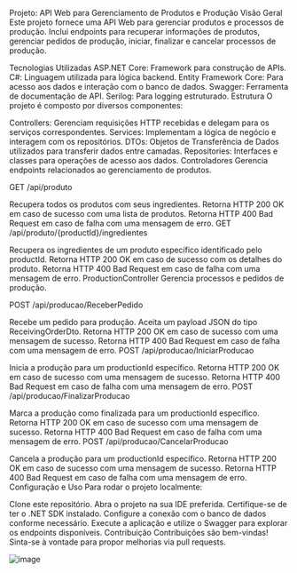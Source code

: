 Projeto: API Web para Gerenciamento de Produtos e Produção
Visão Geral
Este projeto fornece uma API Web para gerenciar produtos e processos de produção. Inclui endpoints para recuperar informações de produtos, gerenciar pedidos de produção, iniciar, finalizar e cancelar processos de produção.

Tecnologias Utilizadas
ASP.NET Core: Framework para construção de APIs.
C#: Linguagem utilizada para lógica backend.
Entity Framework Core: Para acesso aos dados e interação com o banco de dados.
Swagger: Ferramenta de documentação de API.
Serilog: Para logging estruturado.
Estrutura
O projeto é composto por diversos componentes:

Controllers: Gerenciam requisições HTTP recebidas e delegam para os serviços correspondentes.
Services: Implementam a lógica de negócio e interagem com os repositórios.
DTOs: Objetos de Transferência de Dados utilizados para transferir dados entre camadas.
Repositories: Interfaces e classes para operações de acesso aos dados.
Controladores
Gerencia endpoints relacionados ao gerenciamento de produtos.

GET /api/produto

Recupera todos os produtos com seus ingredientes.
Retorna HTTP 200 OK em caso de sucesso com uma lista de produtos.
Retorna HTTP 400 Bad Request em caso de falha com uma mensagem de erro.
GET /api/produto/{productId}/ingredientes

Recupera os ingredientes de um produto específico identificado pelo productId.
Retorna HTTP 200 OK em caso de sucesso com os detalhes do produto.
Retorna HTTP 400 Bad Request em caso de falha com uma mensagem de erro.
ProductionController
Gerencia processos e pedidos de produção.

POST /api/producao/ReceberPedido

Recebe um pedido para produção.
Aceita um payload JSON do tipo ReceivingOrderDto.
Retorna HTTP 200 OK em caso de sucesso com uma mensagem de sucesso.
Retorna HTTP 400 Bad Request em caso de falha com uma mensagem de erro.
POST /api/producao/IniciarProducao

Inicia a produção para um productionId específico.
Retorna HTTP 200 OK em caso de sucesso com uma mensagem de sucesso.
Retorna HTTP 400 Bad Request em caso de falha com uma mensagem de erro.
POST /api/producao/FinalizarProducao

Marca a produção como finalizada para um productionId específico.
Retorna HTTP 200 OK em caso de sucesso com uma mensagem de sucesso.
Retorna HTTP 400 Bad Request em caso de falha com uma mensagem de erro.
POST /api/producao/CancelarProducao

Cancela a produção para um productionId específico.
Retorna HTTP 200 OK em caso de sucesso com uma mensagem de sucesso.
Retorna HTTP 400 Bad Request em caso de falha com uma mensagem de erro.
Configuração e Uso
Para rodar o projeto localmente:

Clone este repositório.
Abra o projeto na sua IDE preferida.
Certifique-se de ter o .NET SDK instalado.
Configure a conexão com o banco de dados conforme necessário.
Execute a aplicação e utilize o Swagger para explorar os endpoints disponíveis.
Contribuição
Contribuições são bem-vindas! Sinta-se à vontade para propor melhorias via pull requests.

![image](https://github.com/user-attachments/assets/9d67a6f6-5da1-4138-9fb7-bb332ab2eceb)



